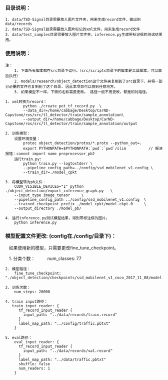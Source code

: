 ### 目录说明：  
    1. data/TSD-Signal目录需要放入图片文件夹，用来生成record文件，输出到data/records  
    2. data/TSD-Signal目录需要放入图片标记的xml文件，用来生成record文件  
    3. data/test_samples目录需要放入图片文件夹，inference.py生成带标记框的测试结果用。  

### 使用说明：  
    注：   
        1. 下面所有脚本都在src目录下运行。（src/scripts目录下的脚本是工具脚本，可以单独执行）  
        2. models/research/object_detection这个文件夹复制到了src目录下，并将一部分必要的文件也复制到了这个目录. 因此本项目可以放到任意地方。   
        3. 如果模型不一样，下面的名称需要更改。 路径一般不用更改，都是相对路径。  
    
    1. xml转换为record：
            python ./create_pet_tf_record.py  \
            --data_dir=/home/cabbage/Desktop/CarND-Capstone/ros/src/tl_detector/train/sample_annotation\
            --output_dir=/home/cabbage/Desktop/CarND-Capstone/ros/src/tl_detector/train/sample_annotation/output
            
    2. 训练模型：
        设置环境变量：
            protoc object_detection/protos/*.proto --python_out=.
            export PYTHONPATH=$PYTHONPATH:`pwd`:`pwd`/slim          // 解决报错：cannot import name preprocessor_pb2
        运行train.py:
            python train.py --logtostderr \
            --pipeline_config_path=../config/ssd_mobilenet_v1.config \
            --train_dir=./model_cpkt
        
    3. 将模型转为pb文件：
        CUDA_VISIBLE_DEVICES="1" python ./object_detection/export_inference_graph.py   \
        --input_type image_tensor     \
        --pipeline_config_path ../config/ssd_mobilenet_v1.config  \
        --trained_checkpoint_prefix ./model_cpkt/model.ckpt-0     \
        --output_directory ./model_pb/
        
    4. 运行inference.py测试模型结果，得到带标注框的图片。
        python inference.py
        
### 模型配置文件更改: (config在./config/目录下)：  
    如果使用新的模型，只需要更改fine_tune_checkpoint。  
    
    1. 分类个数：  
        num_classes: 77  
        
    2. 模型路径：   
        fine_tune_checkpoint: "./object_detection/checkpoints/ssd_mobilenet_v1_coco_2017_11_08/model.ckpt"    
        
    3. 训练次数：  
        num_steps: 20000  
        
    4. train input路径：  
       train_input_reader: {  
          tf_record_input_reader {  
            input_path: "../data/records/train.record"  
          }  
          label_map_path: "../config/traffic.pbtxt"  
        }  
 
    5. eval路径：  
        eval_input_reader: {
          tf_record_input_reader {
            input_path: "../data/records/val.record"
          }
          label_map_path: "../data/traffic.pbtxt"
          shuffle: false
          num_readers: 1
        }

